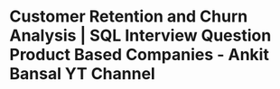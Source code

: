 # Customer Retention and Churn Analysis | SQL Interview Question Product Based Companies - Ankit Bansal YT Channel
